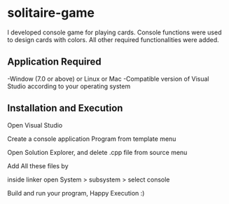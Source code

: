 # solitaire-game
I developed console game for playing cards. Console functions were used to design cards with colors. All other required functionalities were added.
## Application Required
-Window (7.0 or above) or Linux or Mac
-Compatible version of Visual Studio according to your operating system
## Installation and Execution
Open Visual Studio

Create a console application Program from template menu

Open Solution Explorer, and delete .cpp file from source menu

Add All these files by

inside linker open System > subsystem > select console

Build and run your program, Happy Execution :)

